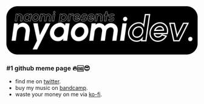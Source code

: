 <center><img src="memelogo.svg"></img></center>

### #1 github meme page 🔥🆒😎

- find me on [twitter](https://twitter.com/NyaomiTWT).
- buy my music on [bandcamp](https://nyaomi.bandcamp.com).
- waste your money on me via [ko-fi](https://ko-fi.com/nyaomipic).
